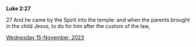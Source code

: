 **Luke 2:27**

27 And he came by the Spirit into the temple: and when the parents brought in the child Jesus, to do for him after the custom of the law,

[Wednesday 15-November, 2023](https://getbible.life/kjv/Luke/2/27)
